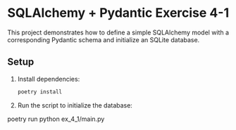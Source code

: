 # SQLAlchemy + Pydantic Exercise 4-1

This project demonstrates how to define a simple SQLAlchemy model with a corresponding Pydantic schema and initialize an SQLite database.

## Setup
1. Install dependencies:
   ```bash
   poetry install

2. Run the script to initialize the database:

poetry run python ex_4_1/main.py